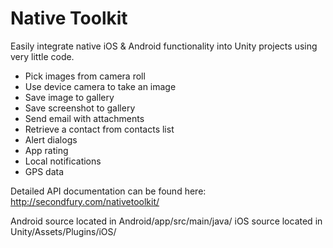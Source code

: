 # Native Toolkit
Easily integrate native iOS & Android functionality into Unity projects using very little code.
* Pick images from camera roll
* Use device camera to take an image
* Save image to gallery
* Save screenshot to gallery
* Send email with attachments
* Retrieve a contact from contacts list
* Alert dialogs
* App rating
* Local notifications
* GPS data

Detailed API documentation can be found here:
http://secondfury.com/nativetoolkit/

Android source located in Android/app/src/main/java/
iOS source located in Unity/Assets/Plugins/iOS/

